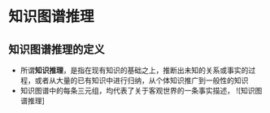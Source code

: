 # 知识图谱推理
## 知识图谱推理的定义
* 所谓**知识推理**，是指在现有知识的基础之上，推断出未知的关系或事实的过程，或者从大量的已有知识中进行归纳，从个体知识推广到一般性的知识
* 知识图谱中的每条三元组，均代表了关于客观世界的一条事实描述，
![知识图谱推理]
